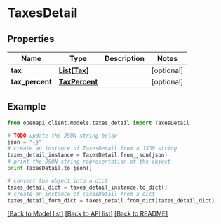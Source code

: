 # TaxesDetail


## Properties
Name | Type | Description | Notes
------------ | ------------- | ------------- | -------------
**tax** | [**List[Tax]**](Tax.md) |  | [optional] 
**tax_percent** | [**TaxPercent**](TaxPercent.md) |  | [optional] 

## Example

```python
from openapi_client.models.taxes_detail import TaxesDetail

# TODO update the JSON string below
json = "{}"
# create an instance of TaxesDetail from a JSON string
taxes_detail_instance = TaxesDetail.from_json(json)
# print the JSON string representation of the object
print TaxesDetail.to_json()

# convert the object into a dict
taxes_detail_dict = taxes_detail_instance.to_dict()
# create an instance of TaxesDetail from a dict
taxes_detail_form_dict = taxes_detail.from_dict(taxes_detail_dict)
```
[[Back to Model list]](../README.md#documentation-for-models) [[Back to API list]](../README.md#documentation-for-api-endpoints) [[Back to README]](../README.md)


